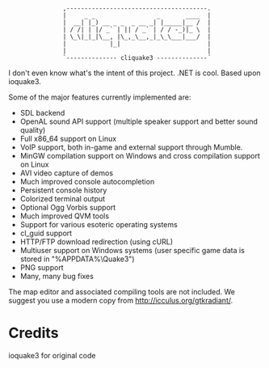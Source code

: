                    ,---------------------------------------.     
                   |     _ _                 _       ____  |
                   |  __| |_) __ _ _  _ __ _| |_____|__ /  |
                   | / /| | |/ _` | || / _` | / / -_)|_ \  |
                   | \_\|_|_|\__, |\_,_\__,_|_\_\___|___/  |
                   |            |_|                        |
                   |                                       |
                   `-------------- cliquake3 --------------´

I don't even know what's the intent of this project. .NET is cool.
Based upon ioquake3.

Some of the major features currently implemented are:

  * SDL backend
  * OpenAL sound API support (multiple speaker support and better sound
    quality)
  * Full x86_64 support on Linux
  * VoIP support, both in-game and external support through Mumble.
  * MinGW compilation support on Windows and cross compilation support on Linux
  * AVI video capture of demos
  * Much improved console autocompletion
  * Persistent console history
  * Colorized terminal output
  * Optional Ogg Vorbis support
  * Much improved QVM tools
  * Support for various esoteric operating systems
  * cl_guid support
  * HTTP/FTP download redirection (using cURL)
  * Multiuser support on Windows systems (user specific game data
    is stored in "%APPDATA%\Quake3")
  * PNG support
  * Many, many bug fixes

The map editor and associated compiling tools are not included. We suggest you
use a modern copy from http://icculus.org/gtkradiant/.

# Credits

ioquake3 for original code